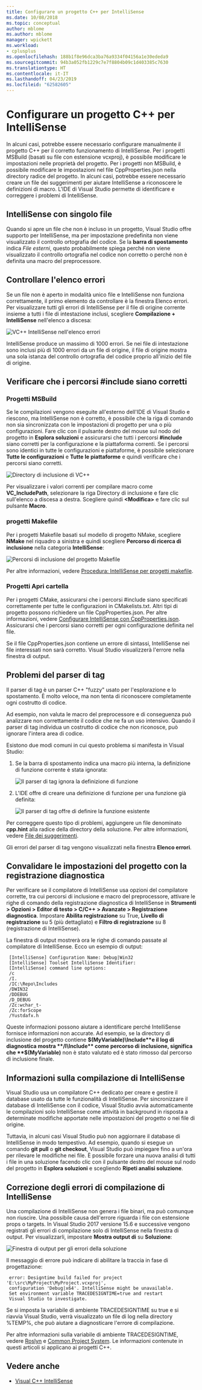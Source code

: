 ```yaml
---
title: Configurare un progetto C++ per IntelliSense
ms.date: 10/08/2018
ms.topic: conceptual
author: mblome
ms.author: mblome
manager: wpickett
ms.workload:
- cplusplus
ms.openlocfilehash: 188b1f8e96dca3ba76a9334f04156a1e30ededa9
ms.sourcegitcommit: 94b3a052fb1229c7e7f8804b09c1d403385c7630
ms.translationtype: HT
ms.contentlocale: it-IT
ms.lasthandoff: 04/23/2019
ms.locfileid: "62582605"
---
```

# <a name="configure-a-c-project-for-intellisense"></a>Configurare un progetto C++ per IntelliSense

In alcuni casi, potrebbe essere necessario configurare manualmente il progetto C++ per il corretto funzionamento di IntelliSense. Per i progetti MSBuild (basati su file con estensione vcxproj), è possibile modificare le impostazioni nelle proprietà del progetto. Per i progetti non MSBuild, è possibile modificare le impostazioni nel file CppProperties.json nella directory radice del progetto. In alcuni casi, potrebbe essere necessario creare un file dei suggerimenti per aiutare IntelliSense a riconoscere le definizioni di macro. L'IDE di Visual Studio permette di identificare e correggere i problemi di IntelliSense.

## <a name="single-file-intellisense"></a>IntelliSense con singolo file

Quando si apre un file che non è incluso in un progetto, Visual Studio offre supporto per IntelliSense, ma per impostazione predefinita non viene visualizzato il controllo ortografia del codice. Se la **barra di spostamento** indica *File esterni*, questo probabilmente spiega perché non viene visualizzato il controllo ortografia nel codice non corretto o perché non è definita una macro del preprocessore.

## <a name="check-the-error-list"></a>Controllare l'elenco errori

Se un file non è aperto in modalità unico file e IntelliSense non funziona correttamente, il primo elemento da controllare è la finestra Elenco errori. Per visualizzare tutti gli errori di IntelliSense per il file di origine corrente insieme a tutti i file di intestazione inclusi, scegliere **Compilazione + IntelliSense** nell'elenco a discesa:

![VC++ IntelliSense nell'elenco errori](media/vcpp-intellisense-error-list.png)

IntelliSense produce un massimo di 1000 errori. Se nei file di intestazione sono inclusi più di 1000 errori da un file di origine, il file di origine mostra una sola istanza del controllo ortografia del codice proprio all'inizio del file di origine.

## <a name="ensure-include-paths-are-correct"></a>Verificare che i percorsi #include siano corretti

### <a name="msbuild-projects"></a>Progetti MSBuild

Se le compilazioni vengono eseguite all'esterno dell'IDE di Visual Studio e riescono, ma IntelliSense non è corretto, è possibile che la riga di comando non sia sincronizzata con le impostazioni di progetto per una o più configurazioni. Fare clic con il pulsante destro del mouse sul nodo del progetto in **Esplora soluzioni** e assicurarsi che tutti i percorsi **#include** siano corretti per la configurazione e la piattaforma correnti. Se i percorsi sono identici in tutte le configurazioni e piattaforme, è possibile selezionare **Tutte le configurazioni** e **Tutte le piattaforme** e quindi verificare che i percorsi siano corretti.

![Directory di inclusione di VC++](media/vcpp-intellisense-include-paths.png)

 Per visualizzare i valori correnti per compilare macro come **VC_IncludePath**, selezionare la riga Directory di inclusione e fare clic sull'elenco a discesa a destra. Scegliere quindi **\<Modifica>** e fare clic sul pulsante **Macro**.

### <a name="makefile-projects"></a>progetti Makefile

Per i progetti Makefile basati sul modello di progetto NMake, scegliere **NMake** nel riquadro a sinistra e quindi scegliere **Percorso di ricerca di inclusione** nella categoria **IntelliSense**:

![Percorsi di inclusione del progetto Makefile](media/vcpp-intellisense-makefile-include-paths.png)

Per altre informazioni, vedere [Procedura: IntelliSense per progetti makefile](/cpp/ide/how-to-enable-intellisense-for-makefile-projects).

### <a name="open-folder-projects"></a>Progetti Apri cartella

Per i progetti CMake, assicurarsi che i percorsi #include siano specificati correttamente per tutte le configurazioni in CMakelists.txt. Altri tipi di progetto possono richiedere un file CppProperties.json. Per altre informazioni, vedere [Configurare IntelliSense con CppProperties.json](/cpp/build/open-folder-projects-cpp#configure-intellisense-and-browsing-hints-with-cpppropertiesjson). Assicurarsi che i percorsi siano corretti per ogni configurazione definita nel file.

Se il file CppProperties.json contiene un errore di sintassi, IntelliSense nei file interessati non sarà corretto. Visual Studio visualizzerà l'errore nella finestra di output.

## <a name="tag-parser-issues"></a>Problemi del parser di tag

Il parser di tag è un parser C++ "fuzzy" usato per l'esplorazione e lo spostamento. È molto veloce, ma non tenta di riconoscere completamente ogni costrutto di codice.

Ad esempio, non valuta le macro del preprocessore e di conseguenza può analizzare non correttamente il codice che ne fa un uso intensivo. Quando il parser di tag individua un costrutto di codice che non riconosce, può ignorare l'intera area di codice.

Esistono due modi comuni in cui questo problema si manifesta in Visual Studio:

1. Se la barra di spostamento indica una macro più interna, la definizione di funzione corrente è stata ignorata:

   ![Il parser di tag ignora la definizione di funzione](media/vcpp-intellisense-tag-parser-macro.png)

1. L'IDE offre di creare una definizione di funzione per una funzione già definita:

   ![Il parser di tag offre di definire la funzione esistente](media/vcpp-intellisense-tag-parser-function.png)

Per correggere questo tipo di problemi, aggiungere un file denominato **cpp.hint** alla radice della directory della soluzione. Per altre informazioni, vedere [File dei suggerimenti](/cpp/build/reference/hint-files).

Gli errori del parser di tag vengono visualizzati nella finestra **Elenco errori**.

## <a name="validate-project-settings-with-diagnostic-logging"></a>Convalidare le impostazioni del progetto con la registrazione diagnostica

Per verificare se il compilatore di IntelliSense usa opzioni del compilatore corrette, tra cui percorsi di inclusione e macro del preprocessore, attivare le righe di comando della registrazione diagnostica di IntelliSense in **Strumenti > Opzioni > Editor di testo > C/C++ > Avanzate > Registrazione diagnostica**. Impostare **Abilita registrazione** su True, **Livello di registrazione** su 5 (più dettagliato) e **Filtro di registrazione** su 8 (registrazione di IntelliSense).

La finestra di output mostrerà ora le righe di comando passate al compilatore di IntelliSense. Ecco un esempio di output:

```output
 [IntelliSense] Configuration Name: Debug|Win32
 [IntelliSense] Toolset IntelliSense Identifier:
 [IntelliSense] command line options:
 /c
 /I.
 /IC:\Repo\Includes
 /DWIN32
 /DDEBUG
 /D_DEBUG
 /Zc:wchar_t-
 /Zc:forScope
 /Yustdafx.h
```

Queste informazioni possono aiutare a identificare perché IntelliSense fornisce informazioni non accurate. Ad esempio, se la directory di inclusione del progetto contiene **$(MyVariable)\Include**e il log di diagnostica mostra **/I\Include** come percorso di inclusione, significa che **$(MyVariable)** non è stato valutato ed è stato rimosso dal percorso di inclusione finale.

## <a name="about-the-intellisense-build"></a>Informazioni sulla compilazione di IntelliSense

Visual Studio usa un compilatore C++ dedicato per creare e gestire il database usato da tutte le funzionalità di IntelliSense. Per sincronizzare il database di IntelliSense con il codice, Visual Studio avvia automaticamente le compilazioni solo IntelliSense come attività in background in risposta a determinate modifiche apportate nelle impostazioni del progetto o nei file di origine.

Tuttavia, in alcuni casi Visual Studio può non aggiornare il database di IntelliSense in modo tempestivo. Ad esempio, quando si esegue un comando **git pull** o **git checkout**, Visual Studio può impiegare fino a un'ora per rilevare le modifiche nei file. È possibile forzare una nuova analisi di tutti i file in una soluzione facendo clic con il pulsante destro del mouse sul nodo del progetto in **Esplora soluzioni** e scegliendo **Ripeti analisi soluzione**.

## <a name="troubleshooting-intellisense-build-failures"></a>Correzione degli errori di compilazione di IntelliSense

Una compilazione di IntelliSense non genera i file binari, ma può comunque non riuscire. Una possibile causa dell'errore riguarda i file con estensione props o targets. In Visual Studio 2017 versione 15.6 e successive vengono registrati gli errori di compilazione solo di IntelliSense nella finestra di output. Per visualizzarli, impostare **Mostra output di** su **Soluzione**:

![Finestra di output per gli errori della soluzione](media/vcpp-intellisense-output-window.png)

Il messaggio di errore può indicare di abilitare la traccia in fase di progettazione:

```output
 error: Designtime build failed for project 'E:\src\MyProject\MyProject.vcxproj',
 configuration 'Debug|x64'. IntelliSense might be unavailable.
 Set environment variable TRACEDESIGNTIME=true and restart
 Visual Studio to investigate.
```

Se si imposta la variabile di ambiente TRACEDESIGNTIME su true e si riavvia Visual Studio, verrà visualizzato un file di log nella directory %TEMP%, che può aiutare a diagnosticare l'errore di compilazione.

Per altre informazioni sulla variabile di ambiente TRACEDESIGNTIME, vedere [Roslyn](https://github.com/dotnet/roslyn/wiki/Diagnosing-Project-System-Build-Errors) e [Common Project System](https://github.com/dotnet/project-system/blob/master/docs/design-time-builds.md). Le informazioni contenute in questi articoli si applicano ai progetti C++.

## <a name="see-also"></a>Vedere anche

- [Visual C++ IntelliSense](visual-cpp-intellisense.md)
